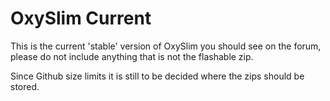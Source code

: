 <h1>OxySlim Current</h1>
This is the current 'stable' version of OxySlim you should see on the forum, please do not include anything that is not the flashable zip.

Since Github size limits it is still to be decided where the zips should be stored.